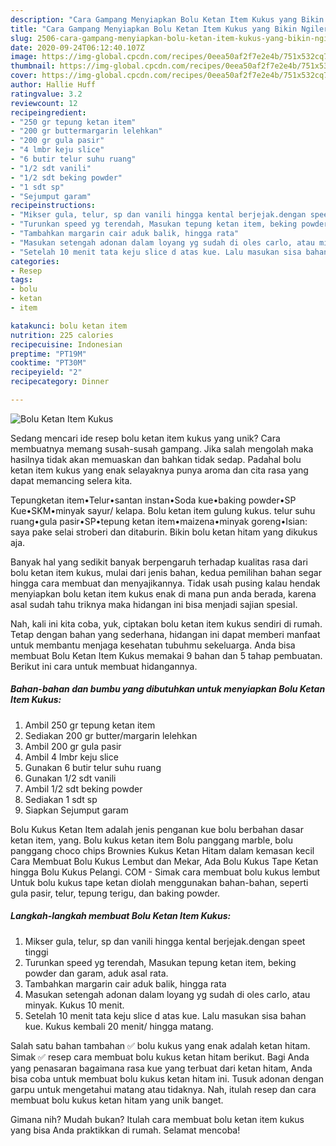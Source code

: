 ```yaml
---
description: "Cara Gampang Menyiapkan Bolu Ketan Item Kukus yang Bikin Ngiler"
title: "Cara Gampang Menyiapkan Bolu Ketan Item Kukus yang Bikin Ngiler"
slug: 2506-cara-gampang-menyiapkan-bolu-ketan-item-kukus-yang-bikin-ngiler
date: 2020-09-24T06:12:40.107Z
image: https://img-global.cpcdn.com/recipes/0eea50af2f7e2e4b/751x532cq70/bolu-ketan-item-kukus-foto-resep-utama.jpg
thumbnail: https://img-global.cpcdn.com/recipes/0eea50af2f7e2e4b/751x532cq70/bolu-ketan-item-kukus-foto-resep-utama.jpg
cover: https://img-global.cpcdn.com/recipes/0eea50af2f7e2e4b/751x532cq70/bolu-ketan-item-kukus-foto-resep-utama.jpg
author: Hallie Huff
ratingvalue: 3.2
reviewcount: 12
recipeingredient:
- "250 gr tepung ketan item"
- "200 gr buttermargarin lelehkan"
- "200 gr gula pasir"
- "4 lmbr keju slice"
- "6 butir telur suhu ruang"
- "1/2 sdt vanili"
- "1/2 sdt beking powder"
- "1 sdt sp"
- "Sejumput garam"
recipeinstructions:
- "Mikser gula, telur, sp dan vanili hingga kental berjejak.dengan speet tinggi"
- "Turunkan speed yg terendah, Masukan tepung ketan item, beking powder dan garam, aduk asal rata."
- "Tambahkan margarin cair aduk balik, hingga rata"
- "Masukan setengah adonan dalam loyang yg sudah di oles carlo, atau minyak. Kukus 10 menit."
- "Setelah 10 menit tata keju slice d atas kue. Lalu masukan sisa bahan kue. Kukus kembali 20 menit/ hingga matang."
categories:
- Resep
tags:
- bolu
- ketan
- item

katakunci: bolu ketan item 
nutrition: 225 calories
recipecuisine: Indonesian
preptime: "PT19M"
cooktime: "PT30M"
recipeyield: "2"
recipecategory: Dinner

---
```



![Bolu Ketan Item Kukus](https://img-global.cpcdn.com/recipes/0eea50af2f7e2e4b/751x532cq70/bolu-ketan-item-kukus-foto-resep-utama.jpg)

Sedang mencari ide resep bolu ketan item kukus yang unik? Cara membuatnya memang susah-susah gampang. Jika salah mengolah maka hasilnya tidak akan memuaskan dan bahkan tidak sedap. Padahal bolu ketan item kukus yang enak selayaknya punya aroma dan cita rasa yang dapat memancing selera kita.

Tepungketan item•Telur•santan instan•Soda kue•baking powder•SP Kue•SKM•minyak sayur/ kelapa. Bolu ketan item gulung kukus. telur suhu ruang•gula pasir•SP•tepung ketan item•maizena•minyak goreng•Isian: saya pake selai stroberi dan ditaburin. Bikin bolu ketan hitam yang dikukus aja.

Banyak hal yang sedikit banyak berpengaruh terhadap kualitas rasa dari bolu ketan item kukus, mulai dari jenis bahan, kedua pemilihan bahan segar hingga cara membuat dan menyajikannya. Tidak usah pusing kalau hendak menyiapkan bolu ketan item kukus enak di mana pun anda berada, karena asal sudah tahu triknya maka hidangan ini bisa menjadi sajian spesial.


Nah, kali ini kita coba, yuk, ciptakan bolu ketan item kukus sendiri di rumah. Tetap dengan bahan yang sederhana, hidangan ini dapat memberi manfaat untuk membantu menjaga kesehatan tubuhmu sekeluarga. Anda bisa membuat Bolu Ketan Item Kukus memakai 9 bahan dan 5 tahap pembuatan. Berikut ini cara untuk membuat hidangannya.

<!--inarticleads1-->

##### Bahan-bahan dan bumbu yang dibutuhkan untuk menyiapkan Bolu Ketan Item Kukus:

1. Ambil 250 gr tepung ketan item
1. Sediakan 200 gr butter/margarin lelehkan
1. Ambil 200 gr gula pasir
1. Ambil 4 lmbr keju slice
1. Gunakan 6 butir telur suhu ruang
1. Gunakan 1/2 sdt vanili
1. Ambil 1/2 sdt beking powder
1. Sediakan 1 sdt sp
1. Siapkan Sejumput garam


Bolu Kukus Ketan Item adalah jenis penganan kue bolu berbahan dasar ketan item, yang. Bolu kukus ketan item Bolu panggang marble, bolu panggang choco chips Brownies Kukus Ketan Hitam dalam kemasan kecil Cara Membuat Bolu Kukus Lembut dan Mekar, Ada Bolu Kukus Tape Ketan hingga Bolu Kukus Pelangi. COM - Simak cara membuat bolu kukus lembut Untuk bolu kukus tape ketan diolah menggunakan bahan-bahan, seperti gula pasir, telur, tepung terigu, dan baking powder. 

<!--inarticleads2-->

##### Langkah-langkah membuat Bolu Ketan Item Kukus:

1. Mikser gula, telur, sp dan vanili hingga kental berjejak.dengan speet tinggi
1. Turunkan speed yg terendah, Masukan tepung ketan item, beking powder dan garam, aduk asal rata.
1. Tambahkan margarin cair aduk balik, hingga rata
1. Masukan setengah adonan dalam loyang yg sudah di oles carlo, atau minyak. Kukus 10 menit.
1. Setelah 10 menit tata keju slice d atas kue. Lalu masukan sisa bahan kue. Kukus kembali 20 menit/ hingga matang.


Salah satu bahan tambahan ✅ bolu kukus yang enak adalah ketan hitam. Simak ✅ resep cara membuat bolu kukus ketan hitam berikut. Bagi Anda yang penasaran bagaimana rasa kue yang terbuat dari ketan hitam, Anda bisa coba untuk membuat bolu kukus ketan hitam ini. Tusuk adonan dengan garpu untuk mengetahui matang atau tidaknya. Nah, itulah resep dan cara membuat bolu kukus ketan hitam yang unik banget. 

Gimana nih? Mudah bukan? Itulah cara membuat bolu ketan item kukus yang bisa Anda praktikkan di rumah. Selamat mencoba!
